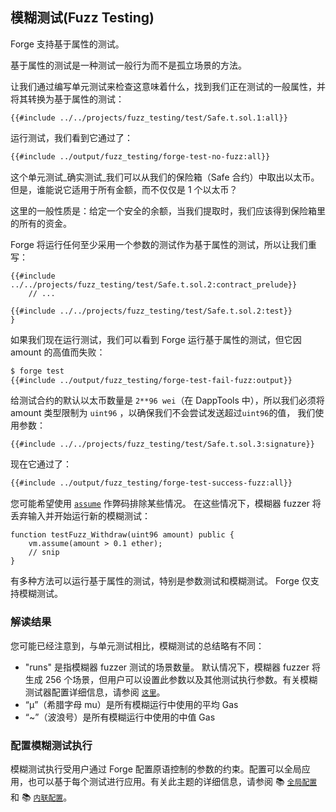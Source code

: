 ## 模糊测试(Fuzz Testing)

Forge 支持基于属性的测试。

基于属性的测试是一种测试一般行为而不是孤立场景的方法。

让我们通过编写单元测试来检查这意味着什么，找到我们正在测试的一般属性，并将其转换为基于属性的测试：

```solidity
{{#include ../../projects/fuzz_testing/test/Safe.t.sol.1:all}}
```

运行测试，我们看到它通过了：

```sh
{{#include ../output/fuzz_testing/forge-test-no-fuzz:all}}
```

这个单元测试_确实测试_我们可以从我们的保险箱（Safe 合约）中取出以太币。 但是，谁能说它适用于所有金额，而不仅仅是 1 个以太币？

这里的一般性质是：给定一个安全的余额，当我们提取时，我们应该得到保险箱里的所有的资金。

Forge 将运行任何至少采用一个参数的测试作为基于属性的测试，所以让我们重写：

```solidity
{{#include ../../projects/fuzz_testing/test/Safe.t.sol.2:contract_prelude}}
    // ...

{{#include ../../projects/fuzz_testing/test/Safe.t.sol.2:test}}
}
```

如果我们现在运行测试，我们可以看到 Forge 运行基于属性的测试，但它因 amount 的高值而失败：

```sh
$ forge test
{{#include ../output/fuzz_testing/forge-test-fail-fuzz:output}}
```

给测试合约的默认以太币数量是 `2**96 wei`（在 DappTools 中），所以我们必须将 amount 类型限制为 `uint96` ，以确保我们不会尝试发送超过`uint96`的值， 我们使用参数：

```solidity
{{#include ../../projects/fuzz_testing/test/Safe.t.sol.3:signature}}
```

现在它通过了：

```sh
{{#include ../output/fuzz_testing/forge-test-success-fuzz:all}}
```

您可能希望使用 [`assume`](../cheatcodes/assume.md) 作弊码排除某些情况。 在这些情况下，模糊器 fuzzer 将丢弃输入并开始运行新的模糊测试：

```solidity
function testFuzz_Withdraw(uint96 amount) public {
    vm.assume(amount > 0.1 ether);
    // snip
}
```

有多种方法可以运行基于属性的测试，特别是参数测试和模糊测试。 Forge 仅支持模糊测试。

### 解读结果

您可能已经注意到，与单元测试相比，模糊测试的总结略有不同：

- "runs" 是指模糊器 fuzzer 测试的场景数量。 默认情况下，模糊器 fuzzer 将生成 256 个场景，但用户可以设置此参数以及其他测试执行参数。有关模糊测试器配置详细信息，请参阅 [`这里`](#configuring-fuzz-test-execution)。
- “μ”（希腊字母 mu）是所有模糊运行中使用的平均 Gas
- “~”（波浪号）是所有模糊运行中使用的中值 Gas

### 配置模糊测试执行

模糊测试执行受用户通过 Forge 配置原语控制的参数的约束。配置可以全局应用，也可以基于每个测试进行应用。有关此主题的详细信息，请参阅
 📚 [`全局配置`](../reference/config/testing.md) 和 📚 [`内联配置`](../reference/config/inline-test-config.md)。